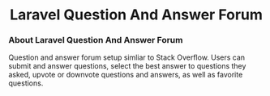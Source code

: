 <h1 align="center">Laravel Question And Answer Forum</h1>

### About Laravel Question And Answer Forum

Question and answer forum setup simliar to Stack Overflow. Users can submit and answer questions, select the best answer to questions they asked, upvote or downvote questions and answers, as well as favorite questions.